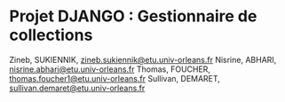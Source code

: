 # Projet DJANGO : Gestionnaire de collections


Zineb, SUKIENNIK, zineb.sukiennik@etu.univ-orleans.fr
Nisrine, ABHARI, nisrine.abhari@etu.univ-orleans.fr
Thomas, FOUCHER, thomas.foucher1@etu.univ-orleans.fr
Sullivan, DEMARET, sullivan.demaret@etu.univ-orleans.fr